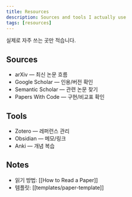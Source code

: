 ```yaml
---
title: Resources
description: Sources and tools I actually use
tags: [resources]
---
```


실제로 자주 쓰는 곳만 적습니다.

## Sources
- arXiv — 최신 논문 흐름
- Google Scholar — 인용/버전 확인
- Semantic Scholar — 관련 논문 찾기
- Papers With Code — 구현/비교표 확인

## Tools
- Zotero — 레퍼런스 관리
- Obsidian — 메모/링크
- Anki — 개념 복습

## Notes
- 읽기 방법: [[How to Read a Paper]]
- 템플릿: [[templates/paper-template]]

